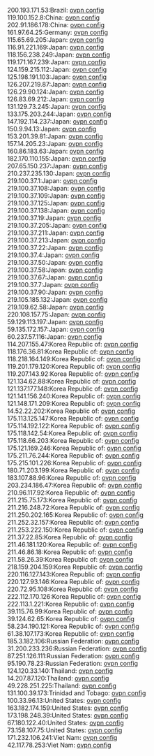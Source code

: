 200.193.171.53:Brazil: [ovpn config](vpn/200_193_171_53.ovpn)  
119.100.152.8:China: [ovpn config](vpn/119_100_152_8.ovpn)  
202.91.186.178:China: [ovpn config](vpn/202_91_186_178.ovpn)  
161.97.64.25:Germany: [ovpn config](vpn/161_97_64_25.ovpn)  
115.65.69.205:Japan: [ovpn config](vpn/115_65_69_205.ovpn)  
116.91.221.169:Japan: [ovpn config](vpn/116_91_221_169.ovpn)  
118.156.238.249:Japan: [ovpn config](vpn/118_156_238_249.ovpn)  
119.171.167.239:Japan: [ovpn config](vpn/119_171_167_239.ovpn)  
124.159.215.112:Japan: [ovpn config](vpn/124_159_215_112.ovpn)  
125.198.191.103:Japan: [ovpn config](vpn/125_198_191_103.ovpn)  
126.207.219.87:Japan: [ovpn config](vpn/126_207_219_87.ovpn)  
126.29.90.124:Japan: [ovpn config](vpn/126_29_90_124.ovpn)  
126.83.69.212:Japan: [ovpn config](vpn/126_83_69_212.ovpn)  
131.129.73.245:Japan: [ovpn config](vpn/131_129_73_245.ovpn)  
133.175.203.244:Japan: [ovpn config](vpn/133_175_203_244.ovpn)  
147.192.114.237:Japan: [ovpn config](vpn/147_192_114_237.ovpn)  
150.9.94.13:Japan: [ovpn config](vpn/150_9_94_13.ovpn)  
153.201.39.81:Japan: [ovpn config](vpn/153_201_39_81.ovpn)  
157.14.205.23:Japan: [ovpn config](vpn/157_14_205_23.ovpn)  
160.86.183.63:Japan: [ovpn config](vpn/160_86_183_63.ovpn)  
182.170.110.155:Japan: [ovpn config](vpn/182_170_110_155.ovpn)  
207.65.150.237:Japan: [ovpn config](vpn/207_65_150_237.ovpn)  
210.237.235.130:Japan: [ovpn config](vpn/210_237_235_130.ovpn)  
219.100.37.1:Japan: [ovpn config](vpn/219_100_37_1.ovpn)  
219.100.37.108:Japan: [ovpn config](vpn/219_100_37_108.ovpn)  
219.100.37.109:Japan: [ovpn config](vpn/219_100_37_109.ovpn)  
219.100.37.125:Japan: [ovpn config](vpn/219_100_37_125.ovpn)  
219.100.37.138:Japan: [ovpn config](vpn/219_100_37_138.ovpn)  
219.100.37.19:Japan: [ovpn config](vpn/219_100_37_19.ovpn)  
219.100.37.205:Japan: [ovpn config](vpn/219_100_37_205.ovpn)  
219.100.37.211:Japan: [ovpn config](vpn/219_100_37_211.ovpn)  
219.100.37.213:Japan: [ovpn config](vpn/219_100_37_213.ovpn)  
219.100.37.22:Japan: [ovpn config](vpn/219_100_37_22.ovpn)  
219.100.37.4:Japan: [ovpn config](vpn/219_100_37_4.ovpn)  
219.100.37.50:Japan: [ovpn config](vpn/219_100_37_50.ovpn)  
219.100.37.58:Japan: [ovpn config](vpn/219_100_37_58.ovpn)  
219.100.37.67:Japan: [ovpn config](vpn/219_100_37_67.ovpn)  
219.100.37.7:Japan: [ovpn config](vpn/219_100_37_7.ovpn)  
219.100.37.90:Japan: [ovpn config](vpn/219_100_37_90.ovpn)  
219.105.185.132:Japan: [ovpn config](vpn/219_105_185_132.ovpn)  
219.109.62.58:Japan: [ovpn config](vpn/219_109_62_58.ovpn)  
220.108.157.75:Japan: [ovpn config](vpn/220_108_157_75.ovpn)  
59.129.113.197:Japan: [ovpn config](vpn/59_129_113_197.ovpn)  
59.135.172.157:Japan: [ovpn config](vpn/59_135_172_157.ovpn)  
60.237.57.116:Japan: [ovpn config](vpn/60_237_57_116.ovpn)  
114.207.155.47:Korea Republic of: [ovpn config](vpn/114_207_155_47.ovpn)  
118.176.36.81:Korea Republic of: [ovpn config](vpn/118_176_36_81.ovpn)  
118.218.164.149:Korea Republic of: [ovpn config](vpn/118_218_164_149.ovpn)  
119.201.179.120:Korea Republic of: [ovpn config](vpn/119_201_179_120.ovpn)  
119.207.143.92:Korea Republic of: [ovpn config](vpn/119_207_143_92.ovpn)  
121.134.62.88:Korea Republic of: [ovpn config](vpn/121_134_62_88.ovpn)  
121.137.177.148:Korea Republic of: [ovpn config](vpn/121_137_177_148.ovpn)  
121.141.156.240:Korea Republic of: [ovpn config](vpn/121_141_156_240.ovpn)  
121.148.171.209:Korea Republic of: [ovpn config](vpn/121_148_171_209.ovpn)  
14.52.22.202:Korea Republic of: [ovpn config](vpn/14_52_22_202.ovpn)  
175.113.125.147:Korea Republic of: [ovpn config](vpn/175_113_125_147.ovpn)  
175.114.192.122:Korea Republic of: [ovpn config](vpn/175_114_192_122.ovpn)  
175.118.142.54:Korea Republic of: [ovpn config](vpn/175_118_142_54.ovpn)  
175.118.66.203:Korea Republic of: [ovpn config](vpn/175_118_66_203.ovpn)  
175.121.169.246:Korea Republic of: [ovpn config](vpn/175_121_169_246.ovpn)  
175.211.76.244:Korea Republic of: [ovpn config](vpn/175_211_76_244.ovpn)  
175.215.101.226:Korea Republic of: [ovpn config](vpn/175_215_101_226.ovpn)  
180.71.203.199:Korea Republic of: [ovpn config](vpn/180_71_203_199.ovpn)  
183.107.88.96:Korea Republic of: [ovpn config](vpn/183_107_88_96.ovpn)  
203.234.186.47:Korea Republic of: [ovpn config](vpn/203_234_186_47.ovpn)  
210.96.117.92:Korea Republic of: [ovpn config](vpn/210_96_117_92.ovpn)  
211.215.75.173:Korea Republic of: [ovpn config](vpn/211_215_75_173.ovpn)  
211.216.248.72:Korea Republic of: [ovpn config](vpn/211_216_248_72.ovpn)  
211.250.202.165:Korea Republic of: [ovpn config](vpn/211_250_202_165.ovpn)  
211.252.32.157:Korea Republic of: [ovpn config](vpn/211_252_32_157.ovpn)  
211.253.222.150:Korea Republic of: [ovpn config](vpn/211_253_222_150.ovpn)  
211.37.22.85:Korea Republic of: [ovpn config](vpn/211_37_22_85.ovpn)  
211.46.181.120:Korea Republic of: [ovpn config](vpn/211_46_181_120.ovpn)  
211.46.86.18:Korea Republic of: [ovpn config](vpn/211_46_86_18.ovpn)  
211.58.26.39:Korea Republic of: [ovpn config](vpn/211_58_26_39.ovpn)  
218.159.204.159:Korea Republic of: [ovpn config](vpn/218_159_204_159.ovpn)  
220.116.127.143:Korea Republic of: [ovpn config](vpn/220_116_127_143.ovpn)  
220.127.93.146:Korea Republic of: [ovpn config](vpn/220_127_93_146.ovpn)  
220.72.95.108:Korea Republic of: [ovpn config](vpn/220_72_95_108.ovpn)  
222.112.170.126:Korea Republic of: [ovpn config](vpn/222_112_170_126.ovpn)  
222.113.1.221:Korea Republic of: [ovpn config](vpn/222_113_1_221.ovpn)  
39.115.76.99:Korea Republic of: [ovpn config](vpn/39_115_76_99.ovpn)  
39.124.62.65:Korea Republic of: [ovpn config](vpn/39_124_62_65.ovpn)  
58.234.190.121:Korea Republic of: [ovpn config](vpn/58_234_190_121.ovpn)  
61.38.107.173:Korea Republic of: [ovpn config](vpn/61_38_107_173.ovpn)  
185.3.182.106:Russian Federation: [ovpn config](vpn/185_3_182_106.ovpn)  
31.200.233.236:Russian Federation: [ovpn config](vpn/31_200_233_236.ovpn)  
87.251.126.111:Russian Federation: [ovpn config](vpn/87_251_126_111.ovpn)  
95.190.78.23:Russian Federation: [ovpn config](vpn/95_190_78_23.ovpn)  
124.120.33.140:Thailand: [ovpn config](vpn/124_120_33_140.ovpn)  
14.207.87.120:Thailand: [ovpn config](vpn/14_207_87_120.ovpn)  
49.228.251.225:Thailand: [ovpn config](vpn/49_228_251_225.ovpn)  
131.100.39.173:Trinidad and Tobago: [ovpn config](vpn/131_100_39_173.ovpn)  
100.33.96.13:United States: [ovpn config](vpn/100_33_96_13.ovpn)  
163.182.174.159:United States: [ovpn config](vpn/163_182_174_159.ovpn)  
173.198.248.39:United States: [ovpn config](vpn/173_198_248_39.ovpn)  
67.180.122.40:United States: [ovpn config](vpn/67_180_122_40.ovpn)  
73.158.107.75:United States: [ovpn config](vpn/73_158_107_75.ovpn)  
171.232.106.241:Viet Nam: [ovpn config](vpn/171_232_106_241.ovpn)  
42.117.78.253:Viet Nam: [ovpn config](vpn/42_117_78_253.ovpn)  
